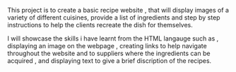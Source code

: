 This project is to create a basic recipe website , that will display images of a variety of different cuisines, provide a list of ingredients and step by step instructions to help the clients recreate the dish for themselves. 

  I will showcase the skills i have learnt from the HTML langauge such as , displaying an image on the webpage , creating links to help navigate throughout the website and to suppliers where the ingredients can be acquired , and displaying text to give a brief discription of the recipes.
